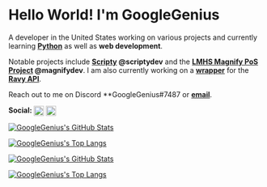# Hello World! I'm GoogleGenius

A developer in the United States working on various projects and currently learning **[Python](https://python.org)** as well as **web development**.

Notable projects include **[Scripty](https://github.com/scriptydev/scripty-hikari) @scriptydev** and the **[LMHS Magnify PoS Project](https://github.com/magnifydev/magnify) @magnifydev**. I am also currently working on a **[wrapper](https://github.com/GoogleGenius/plane)** for the **[Ravy API](https://ravy.org/api)**.

Reach out to me on Discord **GoogleGenius#7487 or **[email](mailto:erich.nguyen@outlook.com)**.

**Social:**
<a href="https://twitter.com/_GoogleGenius_" target="blank"><img align="center" src="https://raw.githubusercontent.com/rahuldkjain/github-profile-readme-generator/master/src/images/icons/Social/twitter.svg" alt="_GoogleGenius_" height="20"/></a>
<a href="https://stackoverflow.com/users/16394485" target="blank"><img align="center" src="https://raw.githubusercontent.com/rahuldkjain/github-profile-readme-generator/master/src/images/icons/Social/stack-overflow.svg" alt="16394485" height="20"/></a>

[![GoogleGenius's GitHub Stats](https://github-readme-stats.vercel.app/api?username=GoogleGenius&count_private=true&show_icons=true&theme=github_dark#gh-dark-mode-only)](https://github.com/GoogleGenius#gh-dark-mode-only)

[![GoogleGenius's Top Langs](https://github-readme-stats.vercel.app/api/top-langs/?username=GoogleGenius&layout=compact&theme=github_dark#gh-dark-mode-only)](https://github.com/GoogleGenius#gh-dark-mode-only)

[![GoogleGenius's GitHub Stats](https://github-readme-stats.vercel.app/api?username=GoogleGenius&count_private=true&show_icons=true&theme=default#gh-light-mode-only)](https://github.com/GoogleGenius#gh-light-mode-only)

[![GoogleGenius's Top Langs](https://github-readme-stats.vercel.app/api/top-langs/?username=GoogleGenius&layout=compact&theme=default#gh-light-mode-only)](https://github.com/GoogleGenius#gh-light-mode-only)

